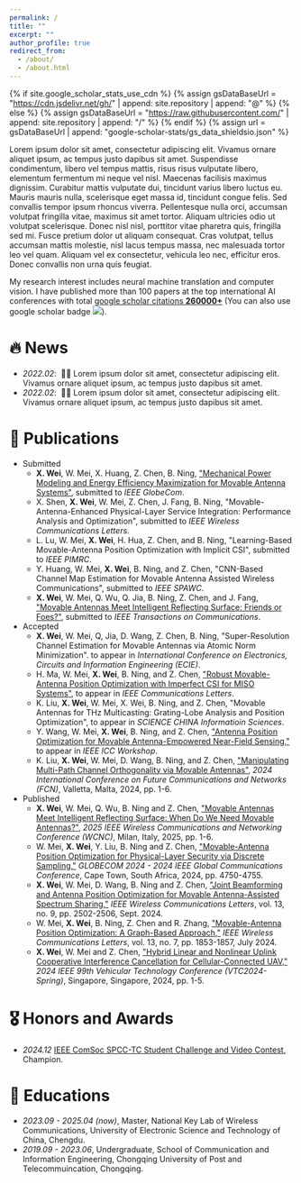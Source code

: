 ```yaml
---
permalink: /
title: ""
excerpt: ""
author_profile: true
redirect_from: 
  - /about/
  - /about.html
---
```


{% if site.google_scholar_stats_use_cdn %}
{% assign gsDataBaseUrl = "https://cdn.jsdelivr.net/gh/" | append: site.repository | append: "@" %}
{% else %}
{% assign gsDataBaseUrl = "https://raw.githubusercontent.com/" | append: site.repository | append: "/" %}
{% endif %}
{% assign url = gsDataBaseUrl | append: "google-scholar-stats/gs_data_shieldsio.json" %}

<span class='anchor' id='about-me'></span>

Lorem ipsum dolor sit amet, consectetur adipiscing elit. Vivamus ornare aliquet ipsum, ac tempus justo dapibus sit amet. Suspendisse condimentum, libero vel tempus mattis, risus risus vulputate libero, elementum fermentum mi neque vel nisl. Maecenas facilisis maximus dignissim. Curabitur mattis vulputate dui, tincidunt varius libero luctus eu. Mauris mauris nulla, scelerisque eget massa id, tincidunt congue felis. Sed convallis tempor ipsum rhoncus viverra. Pellentesque nulla orci, accumsan volutpat fringilla vitae, maximus sit amet tortor. Aliquam ultricies odio ut volutpat scelerisque. Donec nisl nisl, porttitor vitae pharetra quis, fringilla sed mi. Fusce pretium dolor ut aliquam consequat. Cras volutpat, tellus accumsan mattis molestie, nisl lacus tempus massa, nec malesuada tortor leo vel quam. Aliquam vel ex consectetur, vehicula leo nec, efficitur eros. Donec convallis non urna quis feugiat.

My research interest includes neural machine translation and computer vision. I have published more than 100 papers at the top international AI conferences with total <a href='https://scholar.google.com/citations?user=pkDJmeMAAAAJ'>google scholar citations <strong><span id='total_cit'>260000+</span></strong></a> (You can also use google scholar badge <a href='https://scholar.google.com/citations?user=pkDJmeMAAAAJ'><img src="https://img.shields.io/endpoint?url={{ url | url_encode }}&logo=Google%20Scholar&labelColor=f6f6f6&color=9cf&style=flat&label=citations"></a>).


# 🔥 News
- *2022.02*: &nbsp;🎉🎉 Lorem ipsum dolor sit amet, consectetur adipiscing elit. Vivamus ornare aliquet ipsum, ac tempus justo dapibus sit amet. 
- *2022.02*: &nbsp;🎉🎉 Lorem ipsum dolor sit amet, consectetur adipiscing elit. Vivamus ornare aliquet ipsum, ac tempus justo dapibus sit amet. 

# 📝 Publications
- Submitted
  - **X. Wei**, W. Mei, X. Huang, Z. Chen, B. Ning, ["Mechanical Power Modeling and Energy Efficiency Maximization for Movable Antenna Systems"](https://arxiv.org/abs/2505.05914), submitted to *IEEE GlobeCom*.
  - X. Shen, **X. Wei**, W. Mei, Z. Chen, J. Fang, B. Ning, "Movable-Antenna-Enhanced Physical-Layer Service Integration: Performance Analysis and Optimization", submitted to *IEEE Wireless Communications Letters*.
  - L. Lu, W. Mei, **X. Wei**, H. Hua, Z. Chen, and B. Ning, "Learning-Based Movable-Antenna Position Optimization with Implicit CSI", submitted to *IEEE PIMRC*.
  - Y. Huang, W. Mei, **X. Wei**, B. Ning, and Z. Chen, "CNN-Based Channel Map Estimation for Movable Antenna Assisted Wireless Communications", submitted to *IEEE SPAWC*.
  - **X. Wei**, W. Mei, Q. Wu, Q. Jia, B. Ning, Z. Chen, and J. Fang, ["Movable Antennas Meet Intelligent Reflecting Surface: Friends or Foes?"](https://arxiv.org/pdf/2501.15880), submitted to *IEEE Transactions on Communications*.
- Accepted
  - **X. Wei**, W. Mei, Q, Jia, D. Wang, Z. Chen, B. Ning, "Super-Resolution Channel Estimation for Movable Antennas via Atomic Norm Minimization". to appear in *International Conference on Electronics, Circuits and Information Engineering (ECIE)*.
  - H. Ma, W. Mei, **X. Wei**, B. Ning, and Z. Chen, ["Robust Movable-Antenna Position Optimization with Imperfect CSI for MISO Systems"](https://arxiv.org/abs/2505.07035), to appear in *IEEE Communications Letters*.
  - K. Liu, **X. Wei**, W. Mei, X. Wei, B. Ning, and Z. Chen, "Movable Antennas for THz Multicasting: Grating-Lobe Analysis and Position Optimization", to appear in *SCIENCE CHINA Informatioin Sciences*.
  - Y. Wang, W. Mei, **X. Wei**, B. Ning, and Z. Chen, ["Antenna Position Optimization for Movable Antenna-Empowered Near-Field Sensing,"](https://arxiv.org/abs/2502.03169) to appear in *IEEE ICC Workshop*.
  - K. Liu, **X. Wei**, W. Mei, D. Wang, B. Ning, and Z. Chen, ["Manipulating Multi-Path Channel Orthogonality via Movable Antennas"](https://ieeexplore.ieee.org/document/10985353), *2024 International Conference on Future Communications and Networks (FCN)*, Valletta, Malta, 2024, pp. 1-6. 
- Published
  - **X. Wei**, W. Mei, Q. Wu, B. Ning and Z. Chen, ["Movable Antennas Meet Intelligent Reflecting Surface: When Do We Need Movable Antennas?"](https://arxiv.org/abs/2408.15668), *2025 IEEE Wireless Communications and Networking Conference (WCNC)*, Milan, Italy, 2025, pp. 1-6.
  - W. Mei, **X. Wei**, Y. Liu, B. Ning and Z. Chen, ["Movable-Antenna Position Optimization for Physical-Layer Security via Discrete Sampling,"](https://ieeexplore.ieee.org/document/10901621) *GLOBECOM 2024 - 2024 IEEE Global Communications Conference*, Cape Town, South Africa, 2024, pp. 4750-4755.
  - **X. Wei**, W. Mei, D. Wang, B. Ning and Z. Chen, ["Joint Beamforming and Antenna Position Optimization for Movable Antenna-Assisted Spectrum Sharing,"](https://ieeexplore.ieee.org/abstract/document/10579873) *IEEE Wireless Communications Letters*, vol. 13, no. 9, pp. 2502-2506, Sept. 2024.
  - W. Mei, **X. Wei**, B. Ning, Z. Chen and R. Zhang, ["Movable-Antenna Position Optimization: A Graph-Based Approach,"](https://ieeexplore.ieee.org/abstract/document/10508218) *IEEE Wireless Communications Letters*, vol. 13, no. 7, pp. 1853-1857, July 2024.
  - **X. Wei**, W. Mei and Z. Chen, ["Hybrid Linear and Nonlinear Uplink Cooperative Interference Cancellation for Cellular-Connected UAV,"](https://ieeexplore.ieee.org/abstract/document/10683202) *2024 IEEE 99th Vehicular Technology Conference (VTC2024-Spring)*, Singapore, Singapore, 2024, pp. 1-5.

# 🎖 Honors and Awards
- *2024.12* [IEEE ComSoc SPCC-TC Student Challenge and Video Contest](https://news.uestc.edu.cn/?n=UestcNews.Front.DocumentV2.ArticlePage&Id=94324), Champion.

# 📖 Educations
- *2023.09 - 2025.04 (now)*, Master, National Key Lab of Wireless Communications, University of Electronic Science and Technology of China, Chengdu. 
- *2019.09 - 2023.06*, Undergraduate, School of Communication and Information Engineering, Chongqing University of Post and Telecommuincation, Chongqing.
